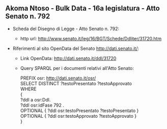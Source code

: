 ## Akoma Ntoso - Bulk Data - 16a legislatura - Atto Senato n. 792 ##

* Scheda del Disegno di Legge - Atto Senato n. 792:
	* http url: http://www.senato.it/leg/16/BGT/Schede/Ddliter/31720.htm

* Riferimenti al sito OpenData del Senato http://dati.senato.it/:
	* Link OpenData: http://dati.senato.it/ddl/31720
	* Query SPARQL per i documenti relativi all'Atto Senato:

        PREFIX osr: <http://dati.senato.it/osr/>  
		SELECT DISTINCT ?testoPresentato ?testoApprovato  
		WHERE  
		{  
		    ?ddl a osr:Ddl.  
		    ?ddl osr:idFase 792 .  
		    OPTIONAL { ?ddl osr:testoPresentato ?testoPresentato }  
		    OPTIONAL { ?ddl osr:testoApprovato ?testoApprovato }  
		}
		